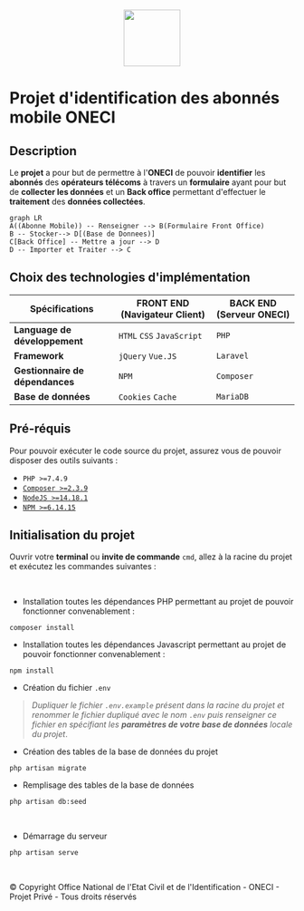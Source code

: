 
<br/><br/><br/>
<center><img src="https://www.oneci.ci/assets/images/oneci_logo.svg" width="100"/></center>

# Projet d'identification des abonnés mobile ONECI

## Description

Le **projet** a pour but de permettre à l'**ONECI** de pouvoir **identifier** les **abonnés** des **opérateurs télécoms** à travers un **formulaire** ayant pour but de **collecter les données** et un **Back office** permettant d'effectuer le **traitement** des **données collectées**.

```mermaid
graph LR
A((Abonne Mobile)) -- Renseigner --> B(Formulaire Front Office)
B -- Stocker--> D[(Base de Donnees)]
C[Back Office] -- Mettre a jour --> D
D -- Importer et Traiter --> C
```

## Choix des technologies d'implémentation

|         Spécifications        |FRONT END (Navigateur Client)|BACK END (Serveur ONECI)|
|-------------------------------|-----------------------------|------------------------|
|**Language de développement**  |`HTML` `CSS` `JavaScript`    |`PHP`                   |
|**Framework**                  |`jQuery` `Vue.JS`            |`Laravel`               |
|**Gestionnaire de dépendances**|`NPM`                        |`Composer`              |
|**Base de données**            |`Cookies` `Cache`            |`MariaDB`               |

## Pré-réquis

Pour pouvoir exécuter le code source du projet, assurez vous de pouvoir disposer des outils suivants :
- `PHP >=7.4.9`
- [`Composer >=2.3.9`](https://getcomposer.org/download/)
- [`NodeJS >=14.18.1`](https://nodejs.org/en/download/)
- [`NPM >=6.14.15`](https://www.npmjs.com/)

## Initialisation du projet

Ouvrir votre **terminal** ou **invite de commande** `cmd`, allez à la racine du projet et exécutez les commandes suivantes :

<br/>

- Installation toutes les dépendances PHP permettant au projet de pouvoir fonctionner convenablement :
```console
composer install
```
- Installation toutes les dépendances Javascript permettant au projet de pouvoir fonctionner convenablement :
```console
npm install
```
- Création du fichier `.env`
> *Dupliquer le fichier `.env.example` présent dans la racine du projet et renommer le fichier dupliqué avec le nom `.env` puis renseigner ce fichier en spécifiant les **paramètres de votre base de données** locale du projet*.
- Création des tables de la base de données du projet
```console
php artisan migrate
```
- Remplisage des tables de la base de données
```console
php artisan db:seed
```

<br/>

- Démarrage du serveur
```console
php artisan serve
```

<br/>

&copy; Copyright Office National de l'Etat Civil et de l'Identification - ONECI - Projet Privé - Tous droits réservés
